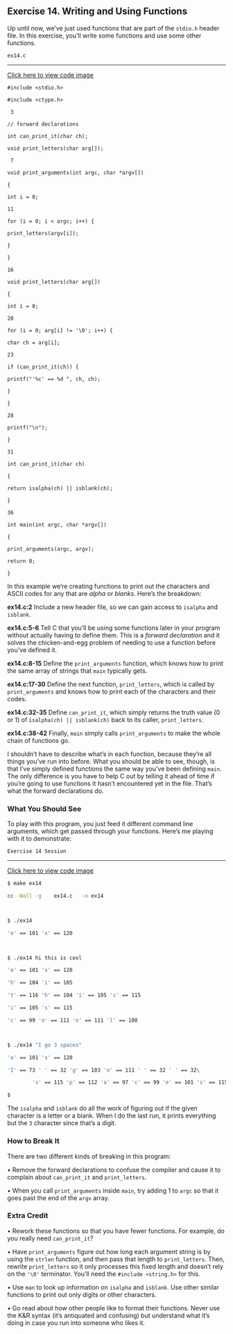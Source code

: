 ## Exercise 14. Writing and Using Functions

Up until now, we’ve just used functions that are part of the `stdio.h` header file. In this exercise, you’ll write some functions and use some other functions.

`ex14.c`

---

[Click here to view code image](https://learning.oreilly.com/library/view/learn-c-the/9780133124385/ch14_images.html#p058pro01a)

```
#include <stdio.h>

#include <ctype.h>

 3

// forward declarations

int can_print_it(char ch);

void print_letters(char arg[]);

 7

void print_arguments(int argc, char *argv[])

{

int i = 0;

11

for (i = 0; i < argc; i++) {

print_letters(argv[i]);

}

}

16

void print_letters(char arg[])

{

int i = 0;

20

for (i = 0; arg[i] != '\0'; i++) {

char ch = arg[i];

23

if (can_print_it(ch)) {

printf("'%c' == %d ", ch, ch);

}

}

28

printf("\n");

}

31

int can_print_it(char ch)

{

return isalpha(ch) || isblank(ch);

}

36

int main(int argc, char *argv[])

{

print_arguments(argc, argv);

return 0;

}
```

In this example we’re creating functions to print out the characters and ASCII codes for any that are *alpha* or *blanks*. Here’s the breakdown:

**ex14.c:2** Include a new header file, so we can gain access to `isalpha` and `isblank`.

**ex14.c:5-6** Tell C that you’ll be using some functions later in your program without actually having to define them. This is a *forward declaration* and it solves the chicken-and-egg problem of needing to use a function before you’ve defined it.

**ex14.c:8-15** Define the `print_arguments` function, which knows how to print the same array of strings that `main` typically gets.

**ex14.c:17-30** Define the next function, `print_letters`, which is called by `print_arguments` and knows how to print each of the characters and their codes.

**ex14.c:32-35** Define `can_print_it`, which simply returns the truth value (0 or 1) of `isalpha(ch) || isblank(ch)` back to its caller, `print_letters`.

**ex14.c:38-42** Finally, `main` simply calls `print_arguments` to make the whole chain of functions go.

I shouldn’t have to describe what’s in each function, because they’re all things you’ve run into before. What you should be able to see, though, is that I’ve simply defined functions the same way you’ve been defining `main`. The only difference is you have to help C out by telling it ahead of time if you’re going to use functions it hasn’t encountered yet in the file. That’s what the forward declarations do.

### What You Should See

To play with this program, you just feed it different command line arguments, which get passed through your functions. Here’s me playing with it to demonstrate:

`Exercise 14 Session`

---

[Click here to view code image](https://learning.oreilly.com/library/view/learn-c-the/9780133124385/ch14_images.html#p059pro01a)

```bash
$ make ex14

cc -Wall -g    ex14.c   -o ex14



$ ./ex14

'e' == 101 'x' == 120



$ ./ex14 hi this is cool

'e' == 101 'x' == 120

'h' == 104 'i' == 105

't' == 116 'h' == 104 'i' == 105 's' == 115

'i' == 105 's' == 115

'c' == 99 'o' == 111 'o' == 111 'l' == 108



$ ./ex14 "I go 3 spaces"

'e' == 101 'x' == 120

'I' == 73 ' ' == 32 'g' == 103 'o' == 111 ' ' == 32 ' ' == 32\

        's' == 115 'p' == 112 'a' == 97 'c' == 99 'e' == 101 's' == 115

$
```

The `isalpha` and `isblank` do all the work of figuring out if the given character is a letter or a blank. When I do the last run, it prints everything but the `3` character since that’s a digit.

### How to Break It

There are two different kinds of breaking in this program:

• Remove the forward declarations to confuse the compiler and cause it to complain about `can_print_it` and `print_letters`.

• When you call `print_arguments` inside `main`, try adding 1 to `argc` so that it goes past the end of the `argv` array.

### Extra Credit

• Rework these functions so that you have fewer functions. For example, do you really need `can_print_it`?

• Have `print_arguments` figure out how long each argument string is by using the `strlen` function, and then pass that length to `print_letters`. Then, rewrite `print_letters` so it only processes this fixed length and doesn’t rely on the `'\0'` terminator. You’ll need the `#include <string.h>` for this.

• Use `man` to look up information on `isalpha` and `isblank`. Use other similar functions to print out only digits or other characters.

• Go read about how other people like to format their functions. Never use the K&R syntax (it’s antiquated and confusing) but understand what it’s doing in case you run into someone who likes it.
